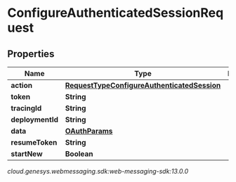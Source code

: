 # ConfigureAuthenticatedSessionRequest


## Properties

| Name | Type | Description | Notes |
| ------------ | ------------- | ------------- | ------------- |
| **action** | [**RequestTypeConfigureAuthenticatedSession**](RequestTypeConfigureAuthenticatedSession) |  |  |
| **token** | **String** |  |  |
| **tracingId** | **String** |  |  [optional] |
| **deploymentId** | **String** |  |  |
| **data** | [**OAuthParams**](oAuthParams) |  |  |
| **resumeToken** | **String** |  |  [optional] |
| **startNew** | **Boolean** |  |  [optional] |




_cloud.genesys.webmessaging.sdk:web-messaging-sdk:13.0.0_
